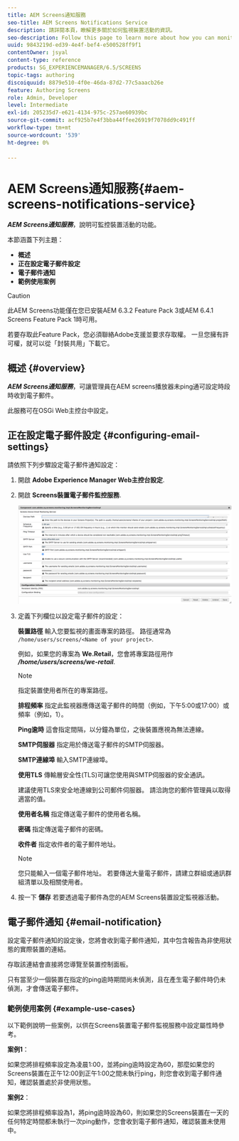 ```yaml
---
title: AEM Screens通知服務
seo-title: AEM Screens Notifications Service
description: 請詳閱本頁，瞭解更多關於如何監視裝置活動的資訊。
seo-description: Follow this page to learn more about how you can monitor device activity.
uuid: 9843219d-ed39-4e4f-bef4-e500528ff9f1
contentOwner: jsyal
content-type: reference
products: SG_EXPERIENCEMANAGER/6.5/SCREENS
topic-tags: authoring
discoiquuid: 8879e510-4f0e-46da-87d2-77c5aaacb26e
feature: Authoring Screens
role: Admin, Developer
level: Intermediate
exl-id: 205235d7-e621-4134-975c-257ae60939bc
source-git-commit: acf925b7e4f3bba44ffee26919f7078dd9c491ff
workflow-type: tm+mt
source-wordcount: '539'
ht-degree: 0%

---
```


# AEM Screens通知服務{#aem-screens-notifications-service}

<!--removed from metadata: admitteddomains: @adobe.com;@caesars.com-->

***AEM Screens通知服務***，說明可監控裝置活動的功能。

本節涵蓋下列主題：

* **概述**
* **正在設定電子郵件設定**
* **電子郵件通知**
* **範例使用案例**

>[!CAUTION]
>
>此AEM Screens功能僅在您已安裝AEM 6.3.2 Feature Pack 3或AEM 6.4.1 Screens Feature Pack 1時可用。
>
>若要存取此Feature Pack，您必須聯絡Adobe支援並要求存取權。 一旦您擁有許可權，就可以從「封裝共用」下載它。

## 概述 {#overview}

***AEM Screens通知服務***，可讓管理員在AEM screens播放器未ping通可設定時段時收到電子郵件。

此服務可在OSGi Web主控台中設定。

## 正在設定電子郵件設定 {#configuring-email-settings}

請依照下列步驟設定電子郵件通知設定：

1. 開啟 **Adobe Experience Manager Web主控台設定**.
1. 開啟 **Screens裝置電子郵件監控服務**.

   ![screen_shot_2018-04-26at44602pm](assets/screen_shot_2018-04-26at44602pm.png)

1. 定義下列欄位以設定電子郵件的設定：

   **裝置路徑** 輸入您要監視的畫面專案的路徑。 路徑通常為 `/home/users/screens/<Name of your project>`.

   例如，如果您的專案為 **We.Retail**，您會將專案路徑用作 ***/home/users/screens/we-retail***.

   >[!NOTE]
   >
   >指定裝置使用者所在的專案路徑。

   **排程頻率** 指定此監視器應傳送電子郵件的時間（例如，下午5:00或17:00）或頻率（例如，1）。

   **Ping逾時** 這會指定間隔，以分鐘為單位，之後裝置應視為無法連線。

   **SMTP伺服器** 指定用於傳送電子郵件的SMTP伺服器。

   **SMTP連線埠** 輸入SMTP連線埠。

   **使用TLS** 傳輸層安全性(TLS)可讓您使用與SMTP伺服器的安全通訊。

   建議使用TLS來安全地連線到公司郵件伺服器。 請洽詢您的郵件管理員以取得適當的值。

   **使用者名稱** 指定傳送電子郵件的使用者名稱。

   **密碼** 指定傳送電子郵件的密碼。

   **收件者** 指定收件者的電子郵件地址。

   >[!NOTE]
   >
   >您只能輸入一個電子郵件地址。 若要傳送大量電子郵件，請建立群組或通訊群組清單以及相關使用者。

1. 按一下 **儲存** 若要透過電子郵件為您的AEM Screens裝置設定監視器活動。

## 電子郵件通知 {#email-notification}

設定電子郵件通知的設定後，您將會收到電子郵件通知，其中包含報告為非使用狀態的實際裝置的連結。

存取該連結會直接將您導覽至裝置控制面板。

只有當至少一個裝置在指定的ping逾時期間尚未偵測，且在產生電子郵件時仍未偵測，才會傳送電子郵件。

### 範例使用案例 {#example-use-cases}

以下範例說明一些案例，以供在Screens裝置電子郵件監視服務中設定屬性時參考。

**案例1**：

如果您將排程頻率設定為凌晨1:00，並將ping逾時設定為60，那麼如果您的Screens裝置在正午12:00到正午1:00之間未執行ping，則您會收到電子郵件通知，確認裝置處於非使用狀態。

**案例2**：

如果您將排程頻率設為1，將ping逾時設為60，則如果您的Screens裝置在一天的任何特定時間都未執行一次ping動作，您會收到電子郵件通知，確認裝置未使用中。
